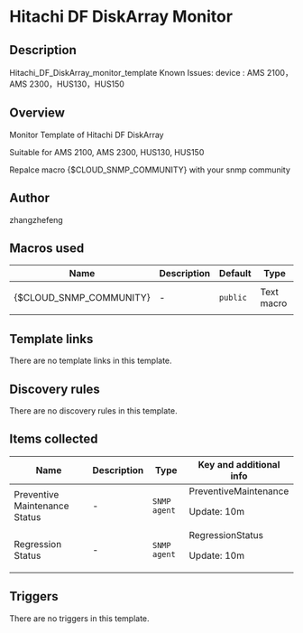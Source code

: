 # Hitachi DF DiskArray Monitor

## Description

Hitachi_DF_DiskArray_monitor_template Known Issues: device : AMS 2100，AMS 2300，HUS130，HUS150

## Overview

Monitor Template of Hitachi DF DiskArray 


Suitable for AMS 2100, AMS 2300, HUS130, HUS150


Repalce macro {$CLOUD\_SNMP\_COMMUNITY} with your snmp community



## Author

zhangzhefeng

## Macros used

|Name|Description|Default|Type|
|----|-----------|-------|----|
|{$CLOUD_SNMP_COMMUNITY}|<p>-</p>|`public`|Text macro|
## Template links

There are no template links in this template.

## Discovery rules

There are no discovery rules in this template.

## Items collected

|Name|Description|Type|Key and additional info|
|----|-----------|----|----|
|Preventive Maintenance Status|<p>-</p>|`SNMP agent`|PreventiveMaintenance<p>Update: 10m</p>|
|Regression Status|<p>-</p>|`SNMP agent`|RegressionStatus<p>Update: 10m</p>|
## Triggers

There are no triggers in this template.

